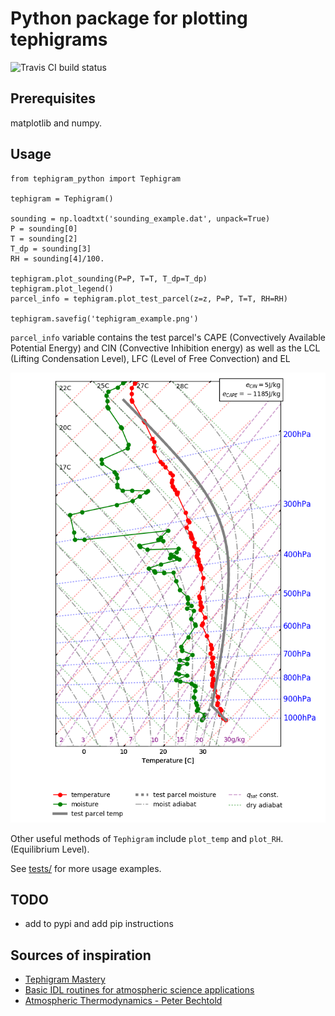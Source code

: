 # Python package for plotting tephigrams

![Travis CI build status](https://travis-ci.org/leifdenby/tephigram_python.png?branch=master)

## Prerequisites

matplotlib and numpy.

## Usage
```
from tephigram_python import Tephigram

tephigram = Tephigram()

sounding = np.loadtxt('sounding_example.dat', unpack=True)
P = sounding[0]
T = sounding[2]
T_dp = sounding[3]
RH = sounding[4]/100.

tephigram.plot_sounding(P=P, T=T, T_dp=T_dp)
tephigram.plot_legend()
parcel_info = tephigram.plot_test_parcel(z=z, P=P, T=T, RH=RH)

tephigram.savefig('tephigram_example.png')
```

`parcel_info` variable contains the test parcel's CAPE (Convectively Available
Potential Energy) and CIN (Convective Inhibition energy) as well as the LCL
(Lifting Condensation Level), LFC (Level of Free Convection) and EL

![Tephigram example](examples/tephigram_example_test_parcel.png)

Other useful methods of `Tephigram` include `plot_temp` and `plot_RH`.
(Equilibrium Level).

See [tests/](tests/) for more usage examples.

## TODO
- add to pypi and add pip instructions

## Sources of inspiration

- [Tephigram Mastery](https://www.meted.ucar.edu/mesoprim/tephigram/)
- [Basic IDL routines for atmospheric science applications](http://www.iac.ethz.ch/staff/dominik/idltools/idl_atmosphys.html)
- [Atmospheric Thermodynamics - Peter Bechtold](https://old.ecmwf.int/newsevents/training/lecture_notes/pdf_files/PARAM/Atmospheric_Thermodynamics.pdf)
